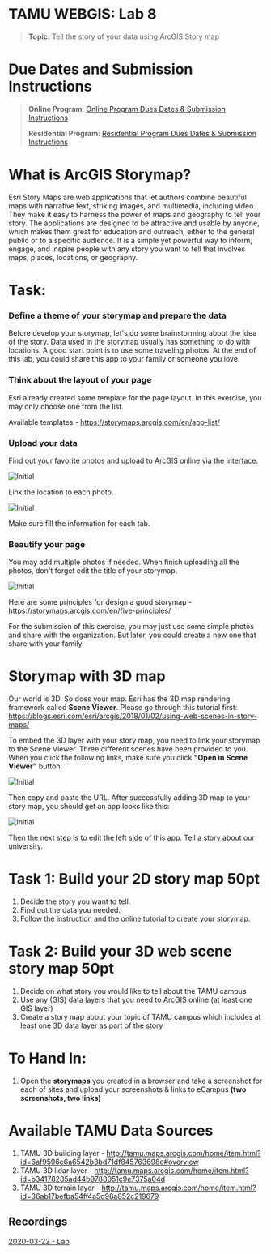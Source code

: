 # TAMU WEBGIS: Lab 8
>
>**Topic:** Tell the story of your data using ArcGIS Story map
> 

# Due Dates and Submission Instructions
> **Online Program**: [Online Program Dues Dates & Submission Instructions](https://github.tamu.edu/TAMU-GEOG-678-WebGIS/Online/blob/master/submissions/08.md)
>
> **Residential Program**: [Residential Program Dues Dates & Submission Instructions](https://github.tamu.edu/TAMU-GEOG-678-WebGIS/Residential/blob/master/submissions/08.md)


# What is ArcGIS Storymap?

Esri Story Maps are web applications that let authors combine beautiful maps with narrative text, striking images, and multimedia, including video. They make it easy to harness the power of maps and geography to tell your story. The applications are designed to be attractive and usable by anyone, which makes them great for education and outreach, either to the general public or to a specific audience. It is a simple yet powerful way to inform, engage, and inspire people with any story you want to tell that involves maps, places, locations, or geography.
 
# Task:
### Define a theme of your storymap and prepare the data <br  />
Before develop your storymap, let's do some brainstorming about the idea of the story. Data used in the storymap usually has something to do with locations. A good start point is to use some traveling photos. At the end of this lab, you could share this app to your family or someone you love. 

### Think about the layout of your page <br  />
Esri already created some template for the page layout. In this exercise, you may only choose one from the list.

Available templates - https://storymaps.arcgis.com/en/app-list/

### Upload your data
Find out your favorite photos and upload to ArcGIS online via the interface.
>
![Initial](../images/labs/08/1.PNG)
>

Link the location to each photo.
>
![Initial](../images/labs/08/2.PNG)
>

Make sure fill the information for each tab.


### Beautify your page
You may add multiple photos if needed. When finish uploading all the photos, don't forget edit the title of your storymap. 
>
![Initial](../images/labs/08/3.PNG)
>

Here are some principles for design a good storymap - https://storymaps.arcgis.com/en/five-principles/


For the submission of this exercise, you may just use some simple photos and share with the organization. But later, you could create a new one that share with your family. 


# Storymap with 3D map
Our world is 3D. So does your map. Esri has the 3D map rendering framework called **Scene Viewer**.
Please go through this tutorial first:  https://blogs.esri.com/esri/arcgis/2018/01/02/using-web-scenes-in-story-maps/

To embed the 3D layer with your story map, you need to link your storymap to the Scene Viewer. Three different scenes have been provided to you. When you click the following links, make sure you click **"Open in Scene Viewer"** button. 
>
![Initial](../images/labs/08/7.PNG)
>
Then copy and paste the URL. After successfully adding 3D map to your story map, you should get an app looks like this:
>
![Initial](../images/labs/08/4.PNG)
>

Then the next step is to edit the left side of this app. Tell a story about our university. 




# Task 1: Build your 2D story map 50pt
1. Decide the story you want to tell. 
2. Find out the data you needed.
3. Follow the instruction and the online tutorial to create your storymap.

# Task 2: Build your 3D web scene story map 50pt
1. Decide on what story you would like to tell about the TAMU campus
2. Use any (GIS) data layers that you need to ArcGIS online (at least one GIS layer)
3. Create a story map about your topic of TAMU campus which includes at least one 3D data layer as part of the story

# **To Hand In:**
1. Open the **storymaps** you created in a browser and take a screenshot for each of sites and upload your screenshots & links to eCampus **(two screenshots, two links)**

# **Available TAMU Data Sources**
1. TAMU 3D building layer - http://tamu.maps.arcgis.com/home/item.html?id=6af9596e6a6542b8bd71df845763698e#overview
2. TAMU 3D lidar layer - http://tamu.maps.arcgis.com/home/item.html?id=b34178285ad44b9788051c9e7375a04d
3. TAMU 3D terrain layer - http://tamu.maps.arcgis.com/home/item.html?id=36ab17befba54ff4a5d98a852c219679

## Recordings
[2020-03-22 - Lab](https://tamu.zoom.us/rec/share/x_Fbdp7yy2JIYrfw9UbZdKINHo3BT6a81SkbqaIMnk3NIP4-aXYQ79-m_gnlsEsj)
<!--
## Videos
[Video 1 - Lab 6](https://youtu.be/s0GQhGzlJBU)-->
